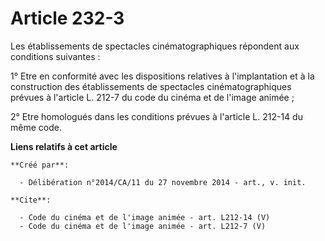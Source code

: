 # Article 232-3

Les établissements de spectacles cinématographiques répondent aux conditions suivantes : 

1° Etre en conformité avec les dispositions relatives à l'implantation et à la construction des établissements de spectacles
cinématographiques prévues à l'article L. 212-7 du code du cinéma et de l'image animée ; 

2° Etre homologués dans les conditions prévues à l'article L. 212-14 du même code.

**Liens relatifs à cet article**

	**Créé par**:

	  - Délibération n°2014/CA/11 du 27 novembre 2014 - art., v. init.

	**Cite**:

	  - Code du cinéma et de l'image animée - art. L212-14 (V)
	  - Code du cinéma et de l'image animée - art. L212-7 (V)
